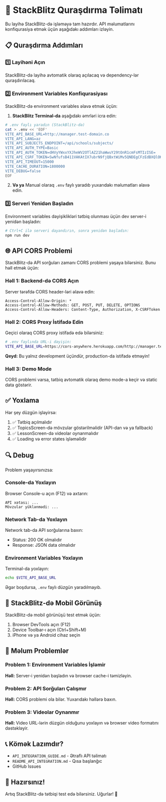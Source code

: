 # 🚀 StackBlitz Quraşdırma Təlimatı

Bu layihə StackBlitz-də işləməyə tam hazırdır. API məlumatlarını konfiqurasiya etmək üçün aşağıdakı addımları izləyin.

## 📋 Quraşdırma Addımları

### 1️⃣ Layihəni Açın

StackBlitz-də layihə avtomatik olaraq açılacaq və dependency-lər quraşdırılacaq.

### 2️⃣ Environment Variables Konfiqurasiyası

StackBlitz-də environment variables əlavə etmək üçün:

1. **StackBlitz Terminal-da** aşağıdakı əmrləri icra edin:

```bash
# .env faylı yaradın (StackBlitz-də)
cat > .env << 'EOF'
VITE_API_BASE_URL=http://manager.test-domain.co
VITE_API_LANG=az
VITE_API_SUBJECTS_ENDPOINT=/api/schools/subjects/
VITE_API_AUTH_TYPE=Basic
VITE_API_AUTH_TOKEN=dHVyYWxxYXJheWV2OTlAZ21haWwuY29tOnR1cmFsMTIzISE=
VITE_API_CSRF_TOKEN=SwNfufsB411VAKAtIX7ubrN9fjQBxtWiMv5QNDEgCFzEdBXQlOKocucpWjD8V3ED
VITE_API_TIMEOUT=15000
VITE_CACHE_DURATION=1800000
VITE_DEBUG=false
EOF
```

2. **Və ya** Manual olaraq `.env` faylı yaradıb yuxarıdakı məlumatları əlavə edin.

### 3️⃣ Serveri Yenidən Başladın

Environment variables dəyişiklikləri tətbiq olunması üçün dev server-i yenidən başladın:

```bash
# Ctrl+C ilə serveri dayandırın, sonra yenidən başladın:
npm run dev
```

## 🌐 API CORS Problemi

StackBlitz-də API sorğuları zamanı CORS problemi yaşaya bilərsiniz. Bunu həll etmək üçün:

### Həll 1: Backend-də CORS Açın

Server tərəfdə CORS header-ləri əlavə edin:

```
Access-Control-Allow-Origin: *
Access-Control-Allow-Methods: GET, POST, PUT, DELETE, OPTIONS
Access-Control-Allow-Headers: Content-Type, Authorization, X-CSRFToken
```

### Həll 2: CORS Proxy İstifadə Edin

Geçici olaraq CORS proxy istifadə edə bilərsiniz:

```bash
# .env faylında URL-i dəyişin:
VITE_API_BASE_URL=https://cors-anywhere.herokuapp.com/http://manager.test-domain.co
```

**Qeyd:** Bu yalnız development üçündür, production-da istifadə etməyin!

### Həll 3: Demo Mode

CORS problemi varsa, tətbiq avtomatik olaraq demo mode-a keçir və static data göstərir.

## ✅ Yoxlama

Hər şey düzgün işləyirsə:

1. ✅ Tətbiq açılmalıdır
2. ✅ TopicsScreen-də mövzular göstərilməlidir (API-dan və ya fallback)
3. ✅ LessonScreen-də videolar oynanmalıdır
4. ✅ Loading və error states işləməlidir

## 🔍 Debug

Problem yaşayırsınızsa:

### Console-da Yoxlayın

Browser Console-u açın (F12) və axtarın:

```
API xətası: ...
Mövzular yüklənmədi: ...
```

### Network Tab-da Yoxlayın

Network tab-da API sorğularına baxın:
- Status: 200 OK olmalıdır
- Response: JSON data olmalıdır

### Environment Variables Yoxlayın

Terminal-da yoxlayın:

```bash
echo $VITE_API_BASE_URL
```

Əgər boşdursa, `.env` faylı düzgün yaradılmayıb.

## 📱 StackBlitz-də Mobil Görünüş

StackBlitz-də mobil görünüşü test etmək üçün:

1. Browser DevTools açın (F12)
2. Device Toolbar-ı açın (Ctrl+Shift+M)
3. iPhone və ya Android cihaz seçin

## 🚨 Məlum Problemlər

### Problem 1: Environment Variables İşləmir

**Həll:** Server-i yenidən başladın və browser cache-i təmizləyin.

### Problem 2: API Sorğuları Çalışmır

**Həll:** CORS problemi ola bilər. Yuxarıdakı həllərə baxın.

### Problem 3: Videolar Oynanmır

**Həll:** Video URL-lərin düzgün olduğunu yoxlayın və browser video formatını dəstəkləyir.

## 📞 Kömək Lazımdır?

- `API_INTEGRATION_GUIDE.md` - Ətraflı API təlimatı
- `README_API_INTEGRATION.md` - Qısa başlanğıc
- GitHub Issues

## 🎉 Hazırsınız!

Artıq StackBlitz-də tətbiqi test edə bilərsiniz. Uğurlar! 🚀
